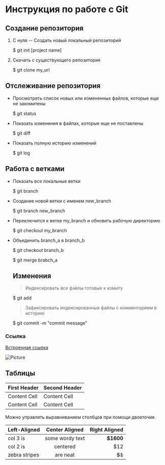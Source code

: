 # Инструкция по работе с Git


## Создание репозитория

1. С нуля -- Создать новый локальный репозиторий

   $ git init [project name]

2. Скачать с существующего репозитория

   $ git clone my_url

## Отслеживание репозитория

* Просмотреть список новых или измененных файлов, которые еще не закомитены

  $ git status

- Показать изменения в файлах, которые еще не поставлены

   $ git diff

+ Показать полную историю изменений
  
  $ git log

## Работа с ветками

* Показать все локальные ветки

   $ git branch

+ Создание новой ветки с именем new_branch

   $ git branch new_branch

- Переключится к ветке my_branch и обновить рабочую директорию

   $ git checkout my_branch

* Объединить branch_a в branch_b

  $ git checkout branch_b
  
  $ git merge brabch_a

  ## Изменения

  > Индексировать все файлы готовые к комиту
  
    $ git add
  
  > Зафиксировать индексированные файлы с комментарием в историю 

    $ git commit -m "commit message"

### Ссылка
[Встроенная ссылка](https://ru.wikipedia.org/wiki/Markdown)


![Picture](//placehold.it/150x100 "Можно задать title")

## Таблицы

First Header | Second Header
-------------|--------------
Content Cell | Content Cell
Content Cell | Content Cell

Можно управлять выравниванием столбцов при помощи двоеточия.

| Left-Aligned  | Center Aligned  | Right Aligned |
|:------------- |:---------------:| -------------:|
| col 3 is      | some wordy text |     **$1600** |
| col 2 is      | centered        |         $12   |
| zebra stripes | are neat        |        ~~$1~~ |


